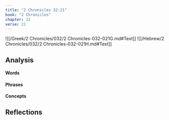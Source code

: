 ```yaml
---
title: "2 Chronicles 32:21"
book: "2 Chronicles"
chapter: 32
verse: 21
---
```

![[/Greek/2 Chronicles/032/2 Chronicles-032-021G.md#Text]]
![[/Hebrew/2 Chronicles/032/2 Chronicles-032-021H.md#Text]]

## Analysis

#### Words

#### Phrases

#### Concepts

## Reflections
